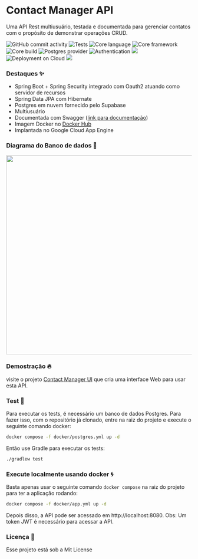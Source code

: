 # Contact Manager API

Uma API Rest multiusuário, testada e documentada para gerenciar contatos com o propósito de demonstrar operações CRUD.

![GitHub commit activity](https://img.shields.io/github/commit-activity/t/neemiassgc/contacts-manager-api)
![Tests](https://img.shields.io/badge/Tests-75-blue)
![Core language](https://img.shields.io/badge/Language-Java-blue)
![Core framework](https://img.shields.io/badge/Framework-Spring%20Boot-6DB33F?logo=spring-boot)
![Core build](https://img.shields.io/badge/Build-Gradle-02303A?logo=gradle)
![Postgres provider](https://img.shields.io/badge/Postgres-Supabase-3FCF8E?logo=supabase)
![Authentication](https://img.shields.io/badge/Authentication-Oauth2-EB5424)
<a href="https://hub.docker.com/r/k4mek/contact-manager" target="_blank">
    <img src="https://img.shields.io/badge/Container-Docker-2496ED?logo=docker"/>
</a>
![Deployment on Cloud](https://img.shields.io/badge/Deployment-Google%20Cloud-4285F4?logo=google%20cloud)
<a href="https://mythic-guild-431115-g2.uc.r.appspot.com/swagger-ui/index.html" target="_blank">
    <img src="https://img.shields.io/badge/Documentation-Swagger-85EA2D?logo=swagger"/>
</a>

### Destaques :sparkles:
* Spring Boot + Spring Security integrado com Oauth2 atuando como servidor de recursos
* Spring Data JPA com Hibernate
* Postgres em nuvem fornecido pelo Supabase
* Multiusuário
* Documentada com Swagger ([link para documentação](https://mythic-guild-431115-g2.uc.r.appspot.com/swagger-ui/index.html))
* Imagem Docker no [Docker Hub](https://hub.docker.com/r/k4mek/contact-manager)
* Implantada no Google Cloud App Engine

### Diagrama do Banco de dados :page_facing_up:
<img src="https://static-10.s3.sa-east-1.amazonaws.com/contact-manager-api/contact-manager-schema.png" width="960" height="540"/>

### Demostração :fire:
visite o projeto [Contact Manager UI](https://github.com/neemiassgc/contacts-manager-ui) que cria uma interface Web para usar esta API.

### Test :test_tube:
Para executar os tests, é necessário um banco de dados Postgres. Para fazer isso, com o repositório já clonado, entre na raiz do projeto e execute o seguinte comando docker:
```bash
docker compose -f docker/postgres.yml up -d
```
Então use Gradle para executar os tests:
```bash
./gradlew test
```

### Execute localmente usando docker :cyclone:
Basta apenas usar o seguinte comando ```docker compose``` na raiz do projeto para ter a aplicação rodando:
```bash
docker compose -f docker/app.yml up -d
```
Depois disso, a API pode ser acessado em http://localhost:8080. Obs: Um token JWT é necessário para acessar a API.

### Licença :memo:
Esse projeto está sob a Mit License
<img src="https://mythic-guild-431115-g2.uc.r.appspot.com/files/swagger-badge.svg" width="0" height="0" alt="swagger badge"/>

